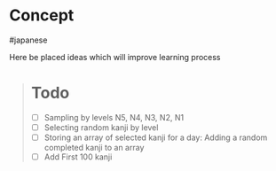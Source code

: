 # Concept

#japanese

Here be placed ideas which will improve learning process

> # Todo
> 
> - [ ] Sampling by levels N5, N4, N3, N2, N1
> - [ ] Selecting random kanji by level
> - [ ] Storing an array of selected kanji for a day: Adding a random completed kanji to an array
> - [ ] Add First 100 kanji 